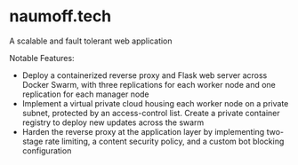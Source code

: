 # naumoff.tech
A scalable and fault tolerant web application

Notable Features:
- Deploy a containerized reverse proxy and Flask web server across Docker Swarm, with three replications for each worker node and one replication for each manager node
- Implement a virtual private cloud housing each worker node on a private subnet, protected by an access-control list. Create a private container registry to deploy new updates across the swarm
- Harden the reverse proxy at the application layer by implementing two-stage rate limiting, a content security policy, and a custom bot blocking configuration
